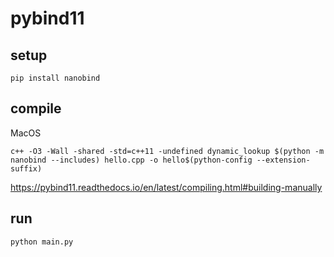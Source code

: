# pybind11

## setup

```shell
pip install nanobind
```

## compile

MacOS

```shell
c++ -O3 -Wall -shared -std=c++11 -undefined dynamic_lookup $(python -m nanobind --includes) hello.cpp -o hello$(python-config --extension-suffix)
```

https://pybind11.readthedocs.io/en/latest/compiling.html#building-manually

## run

```shell
python main.py
```
